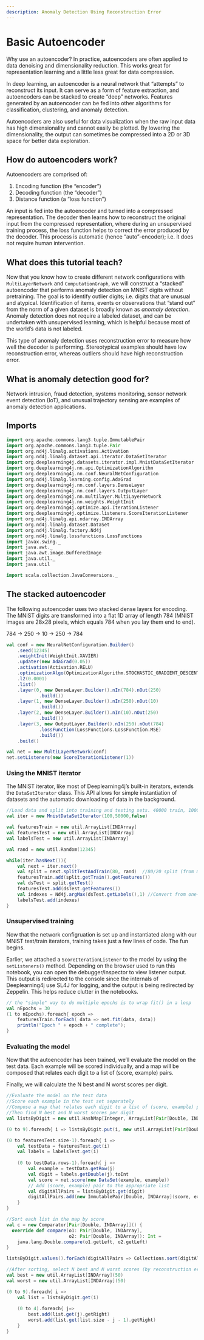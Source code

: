 ```yaml
---
description: Anomaly Detection Using Reconstruction Error
---
```


# Basic Autoencoder

Why use an autoencoder? In practice, autoencoders are often applied to data denoising and dimensionality reduction. This works great for representation learning and a little less great for data compression.

In deep learning, an autoencoder is a neural network that “attempts” to reconstruct its input. It can serve as a form of feature extraction, and autoencoders can be stacked to create “deep” networks. Features generated by an autoencoder can be fed into other algorithms for classification, clustering, and anomaly detection.

Autoencoders are also useful for data visualization when the raw input data has high dimensionality and cannot easily be plotted. By lowering the dimensionality, the output can sometimes be compressed into a 2D or 3D space for better data exploration.

## **How do autoencoders work?**

Autoencoders are comprised of:

1. Encoding function \(the “encoder”\)
2. Decoding function \(the “decoder”\)
3. Distance function \(a “loss function”\)

An input is fed into the autoencoder and turned into a compressed representation. The decoder then learns how to reconstruct the original input from the compressed representation, where during an unsupervised training process, the loss function helps to correct the error produced by the decoder. This process is automatic \(hence “auto”-encoder\); i.e. it does not require human intervention.

## What does this tutorial teach?

Now that you know how to create different network configurations with `MultiLayerNetwork` and `ComputationGraph`, we will construct a “stacked” autoencoder that performs anomaly detection on MNIST digits without pretraining. The goal is to identify outlier digits; i.e. digits that are unusual and atypical. Identification of items, events or observations that “stand out” from the norm of a given dataset is broadly known as _anomaly detection_. Anomaly detection does not require a labeled dataset, and can be undertaken with unsupervised learning, which is helpful because most of the world’s data is not labeled.

This type of anomaly detection uses reconstruction error to measure how well the decoder is performing. Stereotypical examples should have low reconstruction error, whereas outliers should have high reconstruction error.

## **What is anomaly detection good for?**

Network intrusion, fraud detection, systems monitoring, sensor network event detection \(IoT\), and unusual trajectory sensing are examples of anomaly detection applications.

## Imports

```scala
import org.apache.commons.lang3.tuple.ImmutablePair
import org.apache.commons.lang3.tuple.Pair
import org.nd4j.linalg.activations.Activation
import org.nd4j.linalg.dataset.api.iterator.DataSetIterator
import org.deeplearning4j.datasets.iterator.impl.MnistDataSetIterator
import org.deeplearning4j.nn.api.OptimizationAlgorithm
import org.deeplearning4j.nn.conf.NeuralNetConfiguration
import org.nd4j.linalg.learning.config.AdaGrad
import org.deeplearning4j.nn.conf.layers.DenseLayer
import org.deeplearning4j.nn.conf.layers.OutputLayer
import org.deeplearning4j.nn.multilayer.MultiLayerNetwork
import org.deeplearning4j.nn.weights.WeightInit
import org.deeplearning4j.optimize.api.IterationListener
import org.deeplearning4j.optimize.listeners.ScoreIterationListener
import org.nd4j.linalg.api.ndarray.INDArray
import org.nd4j.linalg.dataset.DataSet
import org.nd4j.linalg.factory.Nd4j
import org.nd4j.linalg.lossfunctions.LossFunctions
import javax.swing._
import java.awt._
import java.awt.image.BufferedImage
import java.util._
import java.util

import scala.collection.JavaConversions._
```

## The stacked autoencoder

The following autoencoder uses two stacked dense layers for encoding. The MNIST digits are transformed into a flat 1D array of length 784 \(MNIST images are 28x28 pixels, which equals 784 when you lay them end to end\).

784 → 250 → 10 → 250 → 784

```scala
val conf = new NeuralNetConfiguration.Builder()
    .seed(12345)
    .weightInit(WeightInit.XAVIER)
    .updater(new AdaGrad(0.05))
    .activation(Activation.RELU)
    .optimizationAlgo(OptimizationAlgorithm.STOCHASTIC_GRADIENT_DESCENT)
    .l2(0.0001)
    .list()
    .layer(0, new DenseLayer.Builder().nIn(784).nOut(250)
            .build())
    .layer(1, new DenseLayer.Builder().nIn(250).nOut(10)
            .build())
    .layer(2, new DenseLayer.Builder().nIn(10).nOut(250)
            .build())
    .layer(3, new OutputLayer.Builder().nIn(250).nOut(784)
            .lossFunction(LossFunctions.LossFunction.MSE)
            .build())
    .build()

val net = new MultiLayerNetwork(conf)
net.setListeners(new ScoreIterationListener(1))
```

### Using the MNIST iterator

The MNIST iterator, like most of Deeplearning4j’s built-in iterators, extends the `DataSetIterator` class. This API allows for simple instantiation of datasets and the automatic downloading of data in the background.

```scala
//Load data and split into training and testing sets. 40000 train, 10000 test
val iter = new MnistDataSetIterator(100,50000,false)

val featuresTrain = new util.ArrayList[INDArray]
val featuresTest = new util.ArrayList[INDArray]
val labelsTest = new util.ArrayList[INDArray]

val rand = new util.Random(12345)

while(iter.hasNext()){
    val next = iter.next()
    val split = next.splitTestAndTrain(80, rand)  //80/20 split (from miniBatch = 100)
    featuresTrain.add(split.getTrain().getFeatures())
    val dsTest = split.getTest()
    featuresTest.add(dsTest.getFeatures())
    val indexes = Nd4j.argMax(dsTest.getLabels(),1) //Convert from one-hot representation -> index
    labelsTest.add(indexes)
}
```

### Unsupervised training

Now that the network configruation is set up and instantiated along with our MNIST test/train iterators, training takes just a few lines of code. The fun begins.

Earlier, we attached a `ScoreIterationListener` to the model by using the `setListeners()` method. Depending on the browser used to run this notebook, you can open the debugger/inspector to view listener output. This output is redirected to the console since the internals of Deeplearning4j use SL4J for logging, and the output is being redirected by Zeppelin. This helps reduce clutter in the notebooks.

```scala
// the "simple" way to do multiple epochs is to wrap fit() in a loop
val nEpochs = 30
(1 to nEpochs).foreach{ epoch =>  
    featuresTrain.forEach( data => net.fit(data, data))
    println("Epoch " + epoch + " complete");
}
```

### Evaluating the model

Now that the autoencoder has been trained, we’ll evaluate the model on the test data. Each example will be scored individually, and a map will be composed that relates each digit to a list of \(score, example\) pairs.

Finally, we will calculate the N best and N worst scores per digit.

```scala
//Evaluate the model on the test data
//Score each example in the test set separately
//Compose a map that relates each digit to a list of (score, example) pairs
//Then find N best and N worst scores per digit
val listsByDigit = new util.HashMap[Integer, ArrayList[Pair[Double, INDArray]]]

(0 to 9).foreach{ i => listsByDigit.put(i, new util.ArrayList[Pair[Double, INDArray]]) }

(0 to featuresTest.size-1).foreach{ i =>
    val testData = featuresTest.get(i)
    val labels = labelsTest.get(i)
    
    (0 to testData.rows-1).foreach{ j =>
        val example = testData.getRow(j)
        val digit = labels.getDouble(j).toInt
        val score = net.score(new DataSet(example, example))
        // Add (score, example) pair to the appropriate list
        val digitAllPairs = listsByDigit.get(digit)
        digitAllPairs.add(new ImmutablePair[Double, INDArray](score, example))
    }
}

//Sort each list in the map by score
val c = new Comparator[Pair[Double, INDArray]]() {
  override def compare(o1: Pair[Double, INDArray],
                       o2: Pair[Double, INDArray]): Int =
    java.lang.Double.compare(o1.getLeft, o2.getLeft)
}

listsByDigit.values().forEach(digitAllPairs => Collections.sort(digitAllPairs, c))

//After sorting, select N best and N worst scores (by reconstruction error) for each digit, where N=5
val best = new util.ArrayList[INDArray](50)
val worst = new util.ArrayList[INDArray](50)

(0 to 9).foreach{ i => 
    val list = listsByDigit.get(i)
    
    (0 to 4).foreach{ j=>
        best.add(list.get(j).getRight)
        worst.add(list.get(list.size - j - 1).getRight)
    }
}
```

